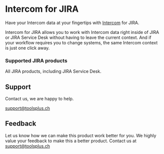 # Intercom for JIRA

Have your Intercom data at your fingertips with [Intercom](https://www.intercom.com/) for JIRA.

Intercom for JIRA allows you to work with Intercom data right inside of JIRA or JIRA Service Desk without having to leave the current context. And if your workflow requires you to change systems, the same Intercom context is just one click away.

### Supported JIRA products

All JIRA products, including JIRA Service Desk.

## Support

Contact us, we are happy to help.

[support@toolsplus.ch](mailto:support@toolsplus.ch)

## Feedback

Let us know how we can make this product work better for you. We highly value your feedback to make this a better product. Contact us at [support@toolsplus.ch](mailto:support@toolsplus.ch)

